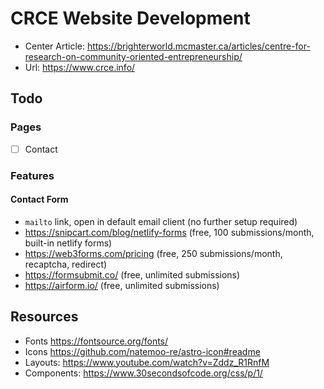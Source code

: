 # CRCE Website Development

- Center Article: <https://brighterworld.mcmaster.ca/articles/centre-for-research-on-community-oriented-entrepreneurship/>
- Url: <https://www.crce.info/>

## Todo

### Pages

- [ ] Contact

### Features

#### Contact Form

- `mailto` link, open in default email client (no further setup required)
- <https://snipcart.com/blog/netlify-forms> (free, 100 submissions/month, built-in netlify forms)
- <https://web3forms.com/pricing> (free, 250 submissions/month, recaptcha, redirect)
- <https://formsubmit.co/> (free, unlimited submissions)
- <https://airform.io/> (free, unlimited submissions)

## Resources

- Fonts <https://fontsource.org/fonts/>
- Icons <https://github.com/natemoo-re/astro-icon#readme>
- Layouts: <https://www.youtube.com/watch?v=Zddz_R1RnfM>
- Components: <https://www.30secondsofcode.org/css/p/1/>
